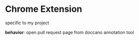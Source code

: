 # Chrome Extension
specific to my project

**behavior**: open pull request page from doccano annotation tool

